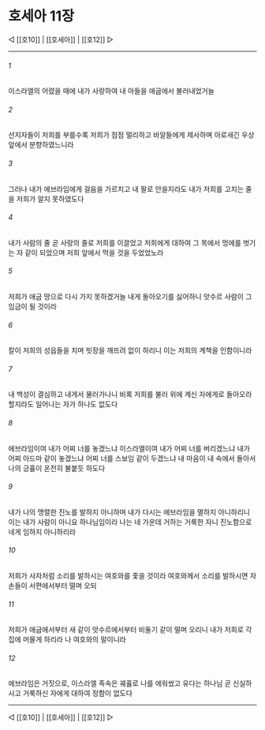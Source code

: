 ﻿# 호세아 11장

◁ [[호10]] | [[호세아]] | [[호12]] ▷
***

###### 1
이스라엘의 어렸을 때에 내가 사랑하여 내 아들을 애굽에서 불러내었거늘

###### 2
선지자들이 저희를 부를수록 저희가 점점 멀리하고 바알들에게 제사하며 아로새긴 우상 앞에서 분향하였느니라

###### 3
그러나 내가 에브라임에게 걸음을 가르치고 내 팔로 안을지라도 내가 저희를 고치는 줄을 저희가 알지 못하였도다

###### 4
내가 사람의 줄 곧 사랑의 줄로 저희를 이끌었고 저희에게 대하여 그 목에서 멍에를 벗기는 자 같이 되었으며 저희 앞에서 먹을 것을 두었었노라

###### 5
저희가 애굽 땅으로 다시 가지 못하겠거늘 내게 돌아오기를 싫어하니 앗수르 사람이 그 임금이 될 것이라

###### 6
칼이 저희의 성읍들을 치며 빗장을 깨뜨려 없이 하리니 이는 저희의 계책을 인함이니라

###### 7
내 백성이 결심하고 내게서 물러가나니 비록 저희를 불러 위에 계신 자에게로 돌아오라 할지라도 일어나는 자가 하나도 없도다

###### 8
에브라임이여 내가 어찌 너를 놓겠느냐 이스라엘이여 내가 어찌 너를 버리겠느냐 내가 어찌 아드마 같이 놓겠느냐 어찌 너를 스보임 같이 두겠느냐 내 마음이 내 속에서 돌아서 나의 긍휼이 온전히 불붙듯 하도다

###### 9
내가 나의 맹렬한 진노를 발하지 아니하며 내가 다시는 에브라임을 멸하지 아니하리니 이는 내가 사람이 아니요 하나님임이라 나는 네 가운데 거하는 거룩한 자니 진노함으로 네게 임하지 아니하리라

###### 10
저희가 사자처럼 소리를 발하시는 여호와를 좇을 것이라 여호와께서 소리를 발하시면 자손들이 서편에서부터 떨며 오되

###### 11
저희가 애굽에서부터 새 같이 앗수르에서부터 비둘기 같이 떨며 오리니 내가 저희로 각 집에 머물게 하리라 나 여호와의 말이니라

###### 12
에브라임은 거짓으로, 이스라엘 족속은 궤휼로 나를 에워쌌고 유다는 하나님 곧 신실하시고 거룩하신 자에게 대하여 정함이 없도다

***
◁ [[호10]] | [[호세아]] | [[호12]] ▷